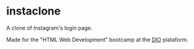 # instaclone
A clone of Instagram's login page.

Made for the "HTML Web Development" bootcamp at the [DIO](https://digitalinnovation.one) plataform.
